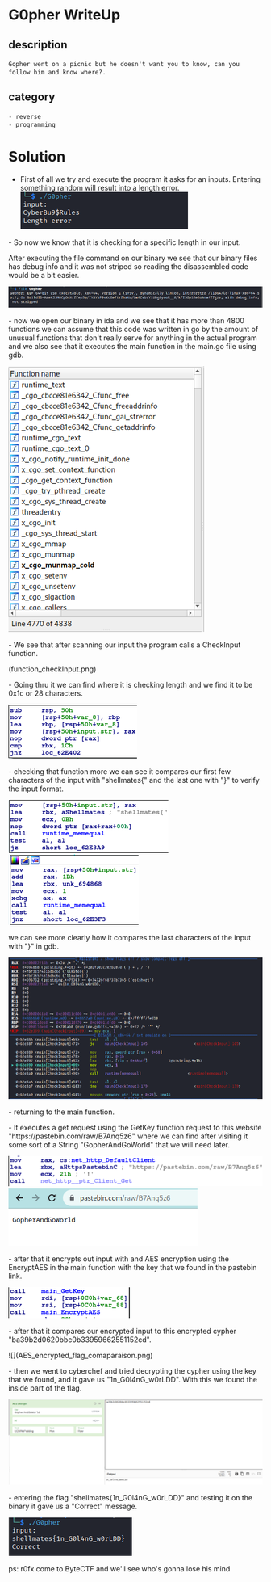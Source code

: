 # G0pher WriteUp

## description
    Gopher went on a picnic but he doesn't want you to know, can you follow him and know where?.

## category
    - reverse    
    - programming   

# Solution
 - First of all we try and execute the program it asks for an inputs. Entering something random will result into a length error.
![](First_execution.png)

<p> - So now we know that it is checking for a specific length in our input.</p>

<p>After executing the file command on our binary we see that our binary files has debug info and it was not striped so reading the disassembled code would be a bit easier.</p>

![](file_command.png)

<p> - now we open our binary in ida and we see that it has more than 4800 functions we can assume that this code was written in go by the amount of unusual functions that don't really serve for anything in the actual program and we also see that it executes the main function in the main.go file using gdb.

![](functions.png)</p>

<p> - We see that after scanning our input the program calls a CheckInput function.</p>

(function_checkInput.png)

<p> - Going thru it we can find where it is checking length and we find it to be 0x1c or 28 characters.</p>

![](length_verification.png)


<p> - checking that function more we can see it compares our first few characters of the input with "shellmates{"
and the last one with "}" to verify the input format.</p>

![](format_verification_1.png)
![](format_verification_2.png)

</p>we can see more clearly how it compares the last characters of the input with "}" in gdb.</p>

![](format_verification_3.png)

<p> - returning to the main function.</p>

<p> - It executes a get request using the GetKey function request to this website "https://pastebin.com/raw/B7Anq5z6" where we can find after visiting it some sort of a String "GopherAndGoWorld" that we will need later.</p>

![](GetRequest.png)
![](pastebin.png)

<p> - after that it encrypts out input with and AES encryption using the EncryptAES in the main function with the key that we found in the pastebin link.</p>

![](EncryptAES.png)

<p> - after that it compares our encrypted input to this encrypted cypher "ba39b2d0620bbc0b33959662551152cd".</p>
![](AES_encrypted_flag_comaparaison.png)

<p> - then we went to cyberchef and tried decrypting the cypher using the key that we found, and it gave us "1n_G0l4nG_w0rLDD". With this we found the inside part of the flag.</p>

![](Decryption.png)

<p> - entering the flag "shellmates{1n_G0l4nG_w0rLDD}" and testing it on the binary it gave us a "Correct" message.</p>

![](correct.png)
    
   
    
    
     
ps: r0fx come to ByteCTF and we'll see who's gonna lose his mind